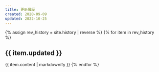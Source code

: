```yaml
---
title: 更新履歴
created: 2020-09-09
updated: 2022-10-25
---
```

{% assign rev_history = site.history | reverse %}
{% for item in rev_history %}
## <a name="{{ item.updated }}">{{ item.updated }}</a>
{{ item.content | markdownify }}
{% endfor %}
